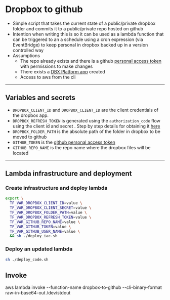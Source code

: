 # Dropbox to github
- Simple script that takes the current state of a public/private dropbox folder and commits it to a public/private repo hosted on github
- Intention when writing this is so it can be used as a lambda function that can be triggered to an a schedule using a cron expression (via EventBridge) to keep personal in dropbox backed up in a version controlled way
- Assumptions
  - The repo already exists and there is a github [personal access token](https://docs.github.com/en/authentication/keeping-your-account-and-data-secure/creating-a-personal-access-token) with permissions to make changes
  - There exists a [DBX Platform app](https://www.dropbox.com/developers/reference/getting-started#app%20console) created
  - Access to aws from the cli

____
## Variables and secrets 
- `DROPBOX_CLIENT_ID` and `DROPBOX_CLIENT_ID` are the client credentials of the dropbox app.
- `DROPBOX_REFRESH_TOKEN` is generated using the `authorization_code` flow using the client id and secret . Step by step details for obtaining it [here](https://www.dropboxforum.com/t5/Dropbox-API-Support-Feedback/Get-refresh-token-from-access-token/td-p/596739)
- `DROPBOX_FOLDER_PATH`  is the absolute path of the folder in dropbox to be moved to github
- `GITHUB_TOKEN` is the [github personal access token](https://github.com/settings/tokens)
- `GITHUB_REPO_NAME` is the repo name where the dropbox files will be located

____
## Lambda infrastructure and deployment
### Create infrastructure and deploy lambda
```Bash
export \
  TF_VAR_DROPBOX_CLIENT_ID=value \
  TF_VAR_DROPBOX_CLIENT_SECRET=value \
  TF_VAR_DROPBOX_FOLDER_PATH=value \
  TF_VAR_DROPBOX_REFRESH_TOKEN=value \
  TF_VAR_GITHUB_REPO_NAME=value \
  TF_VAR_GITHUB_TOKEN=value \
  TF_VAR_GITHUB_USER_NAME=value \
  && sh ./deploy_iac.sh
```

### Deploy an updated lambda

```Bash
sh ./deploy_code.sh
```

## Invoke
aws lambda invoke --function-name dropbox-to-github --cli-binary-format raw-in-base64-out /dev/stdout

